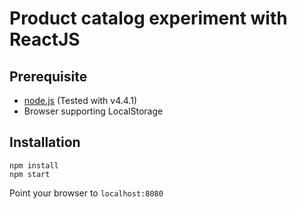 Product catalog experiment with ReactJS
=======================================

Prerequisite
-----------
- [node.js](https://nodejs.org/) (Tested with v4.4.1)
- Browser supporting LocalStorage

Installation
------------
```
npm install
npm start
```
Point your browser to ```localhost:8080```


